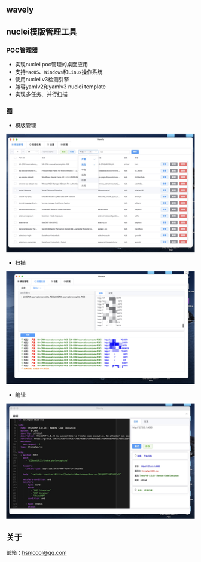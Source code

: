 ## wavely
## nuclei模版管理工具

### POC管理器
- 实现nuclei poc管理的桌面应用
- 支持`MacOS`、`Windows`和`Linux`操作系统
- 使用nuclei v3检测引擎
- 兼容yamlv2和yamlv3 nuclei template
- 实现多任务、并行扫描


### 图
- 模版管理

![main](imgs/main.jpg)
- 扫描

![main](imgs/scan.jpg)

- 编辑

![main](imgs/edit.jpg)


## 关于

邮箱：hsmcool@qq.com